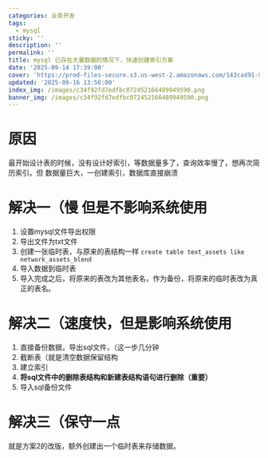 ```yaml
---
categories: 业务开发
tags:
  - mysql
sticky: ''
description: ''
permalink: ''
title: mysql 已存在大量数据的情况下，快速创建索引方案
date: '2025-09-14 17:39:00'
cover: 'https://prod-files-secure.s3.us-west-2.amazonaws.com/143cad91-961b-48b0-82dc-78fbb6eb5abe/988b7974-cdc2-4e9f-acbd-04f3a00dd49f/63190571_p0.png?X-Amz-Algorithm=AWS4-HMAC-SHA256&X-Amz-Content-Sha256=UNSIGNED-PAYLOAD&X-Amz-Credential=ASIAZI2LB466RDTEZU7V%2F20250917%2Fus-west-2%2Fs3%2Faws4_request&X-Amz-Date=20250917T220039Z&X-Amz-Expires=3600&X-Amz-Security-Token=IQoJb3JpZ2luX2VjEDEaCXVzLXdlc3QtMiJHMEUCIEFuJoTX%2FypmiXP1pwaqZTQ1HyYa40jHuz84GN4nnsY9AiEAqn87kikh6Mfm%2B4c7lxHQHe9UN2%2BDZ%2BP6t3tho7NwoDUqiAQIqv%2F%2F%2F%2F%2F%2F%2F%2F%2F%2FARAAGgw2Mzc0MjMxODM4MDUiDCaI%2BvJY%2FJxQA2fcZSrcA9iguulaXp6eoAr2MLAkGT7ykCveosTUpmd8qsUGVOXoNX9BdGM%2FfJ%2BN5yF%2BYLFNx1gBFTbuHMkmnTUUXCuHh%2Fe5LJGCVUe86GXXSa0YrVhQQkkerWXjmZ4pTPD0XlAIcoTKjqM2YXB2Z4NXfGX7UTMBjEurF%2FRr3oMjrHxSMxYOZLWqyHmy2m73T8n7U%2Fs%2BerAO6oT4cs5j0oXIt5Se%2B41StLOQ4wqdj5EsZDrohGL4hsohVXu%2FiaOD0brL2%2FcLNpz4ksrOB5YLwCS5nJCJ3A4uxg9w5jBR6zHFLiEtuOOK4yZOF8vwyYfikD4JSdJAu5ne8L%2FdIt20KYPMkChTV6V3jirntADCTz5bauupxy9X5h9hzQulNADK7KFKjP3LX4xsUy8OJgP8dgw%2FMTI1%2FhHxQw%2BgqKOwciQOghbA%2FKyE8Z7S%2BmeBFGnZf8g69%2F5SzWVR%2Fug577pUPUxkwvAI%2Fd7LUgSVgu9LEKE2JLJqrqygt%2Bx1GLFmVwHIYuoeGeT4b0bVNh%2BXJzfu0FflRuhQYrXrY%2B6shCk8aDAAKbjJp4FLGy1rpJkFAXitVeRtqWsqXM2LADa1rq3VLm%2F4kyMn%2FIn4X5lOSmhy2Qsh1HfNDSrn2tFDui0RYQFCEtBhMPrUq8YGOqUBwDCA3q4yhj3CxIkXm%2BbgwROpBCliiKOMRKzB8bnCwJpVGuAMCXndn%2Fq3DyktA91zY2HBCXw5SlDcKGb88CXaKF1CpSCjKG9ATj9dR1CzQ%2F2chAmDtBUfAZtceHcFE%2BEMPGMX0VB0SWxNOfhgLXgGg8yB67B1PpQcSncnnlwznLPeO6TgqcmX3%2Bk42pYgesQW%2FgqVFiB14LqU0HubpyJXLo4UYNPP&X-Amz-Signature=96db441ba022843509ad84b9b5464a8defac1fd524913150b6d6d2b0a31896bd&X-Amz-SignedHeaders=host&x-amz-checksum-mode=ENABLED&x-id=GetObject'
updated: '2025-09-16 13:56:00'
index_img: /images/c34f92fd7edfbc072452166489949590.png
banner_img: /images/c34f92fd7edfbc072452166489949590.png
---
```


# 原因


最开始设计表的时候，没有设计好索引，等数据量多了，查询效率慢了，想再次简历索引。但 数据量巨大，一创建索引，数据库直接崩溃


# 解决一（慢 但是不影响系统使用

1. 设置mysql文件导出权限
2. 导出文件为txt文件
3. 创建一张临时表，与原来的表结构一样 `create table text_assets like network_assets_blend`
4. 导入数据到临时表
5. 导入完成之后，将原来的表改为其他表名，作为备份，将原来的临时表改为真正的表名。

# 解决二（速度快，但是影响系统使用

1. 直接备份数据，导出sql文件，（这一步几分钟
2. 截断表（就是清空数据保留结构
3. 建立索引
4. **将sql文件中的删除表结构和新建表结构语句进行删除（重要）**
5. 导入sql备份文件

# 解决三（保守一点


就是方案2的改版，额外创建出一个临时表来存储数据。

